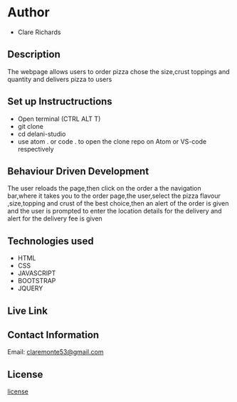 # Author
* Clare Richards

##  Description
The webpage allows users to order pizza chose the size,crust toppings and quantity and delivers pizza to users


## Set up  Instructructions
* Open terminal (CTRL ALT T)
* git clone
* cd delani-studio
* use atom . or code . to open the clone repo on Atom or VS-code respectively

## Behaviour Driven Development
The user reloads the page,then click on the order a the navigation bar,where it takes you to the order page,the user,select the pizza flavour ,size,topping and crust of the best choice,then an alert of the order is given and the user is prompted to enter the location details for the delivery and alert for the delivery fee is given

## Technologies used
* HTML
* CSS
* JAVASCRIPT
* BOOTSTRAP
* JQUERY

## Live Link

## Contact Information
Email: claremonte53@gmail.com

## License
[license](./LICENSE)